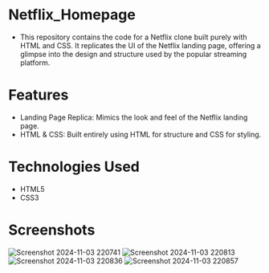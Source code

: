 # Netflix_Homepage
* This repository contains the code for a Netflix clone built purely with HTML and CSS. It replicates the UI of the Netflix landing page, offering a glimpse into the design and structure used by the popular streaming platform.

# Features
* Landing Page Replica: Mimics the look and feel of the Netflix landing page.
* HTML & CSS: Built entirely using HTML for structure and CSS for styling.
# Technologies Used
* HTML5
* CSS3
# Screenshots
![Screenshot 2024-11-03 220741](https://github.com/user-attachments/assets/bb93c5ae-40f5-4594-b042-75c5666adbba)
![Screenshot 2024-11-03 220813](https://github.com/user-attachments/assets/34ae0df0-f8d6-42d8-ad7d-15c8f19d4737)
![Screenshot 2024-11-03 220836](https://github.com/user-attachments/assets/856bb69b-52db-4d57-82f9-bfe2863b99ce)
![Screenshot 2024-11-03 220857](https://github.com/user-attachments/assets/8c8aa294-5bed-4598-8c7e-cf381a4d5e06)
